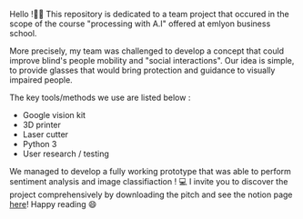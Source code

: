 Hello !👋🏻
This repository is dedicated to a team project that occured in the scope of the course "processing with A.I" offered at emlyon business school.

More precisely, my team was challenged to develop a concept that could improve blind's people mobility and "social interactions". Our idea is simple, to provide glasses that would bring protection and guidance to visually impaired people.

The key tools/methods we use are listed below :

- Google vision kit
- 3D printer
- Laser cutter
- Python 3
- User research / testing

We managed to develop a fully working prototype that was able to perform sentiment analysis and image classifiaction ! 💻 
I invite you to discover the project comprehensively by downloading the pitch and see the notion page [here](https://www.notion.so/PwAI-Group-2-6370c9d199f94e91b910cec70876aa29)! Happy reading 😄 
